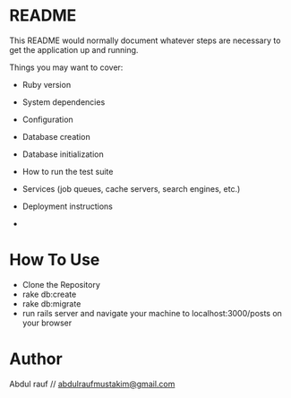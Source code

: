 # README

This README would normally document whatever steps are necessary to get the
application up and running.

Things you may want to cover:

* Ruby version

* System dependencies

* Configuration

* Database creation

* Database initialization

* How to run the test suite

* Services (job queues, cache servers, search engines, etc.)

* Deployment instructions

*
# How To Use
* Clone the Repository
* rake db:create
* rake db:migrate
* run rails server and navigate your machine to localhost:3000/posts on your browser

# Author
Abdul rauf // abdulraufmustakim@gmail.com

